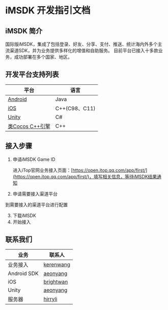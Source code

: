 
# iMSDK 开发指引文档

## iMSDK 简介

国际版iMSDK，集成了包括登录、好友、分享、支付、推送、统计海内外多个主流渠道SDK，并为业务提供多样化的增值和自助服务。 目前平台已接入十多款业务，成功部署在多个国家、地区。

## 开发平台支持列表

| 平台 | 语言 |
| -- | -- |
| [Android](Android/README.md) | Java |
| [iOS](iOS/README.md) | C++(C98、C11) |
| [Unity](Unity/README.md) | C# |
| [类Cocos C++引擎](Cpp/README.md) | C++ |

## 接入步骤

1. 申请iMSDK Game ID
   
   进入iTop官网业务接入页面：[https://open.itop.qq.com/app/first/](https://open.itop.qq.com/app/first/)，填写相关信息，等待iMSDK结果通知
   
2. 申请需要接入渠道平台

  到需要接入的渠道平台进行配置

3. 下载iMSDK
4. 开始接入


## 联系我们

| 业务 | 联系人 |
| -- | -- |
| 业务接入 | [kerenwang](kerenwang@tencent.com) |
| Android SDK | [aeonyang](aeonyang@tencent.com) |
| iOS | [brightwan](brightwan@tencent.com) |
| Unity | [aeonyang](aeonyang@tencent.com) |
| 服务器 | [hirryli](hirryli@tencent.com) |









